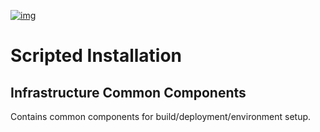[![img](https://img.shields.io/badge/Lifecycle-Maturing-007EC6)](https://github.com/bcgov/repomountie/blob/master/doc/lifecycle-badges.md)
# Scripted Installation 

## Infrastructure Common Components
Contains common components for build/deployment/environment setup.
